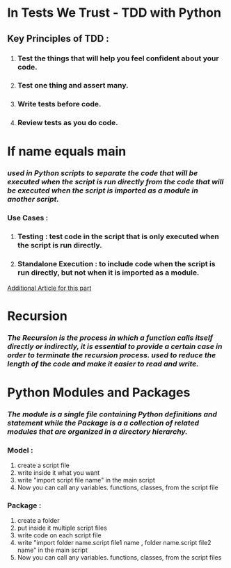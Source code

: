# In Tests We Trust - TDD with Python
## Key Principles of TDD :
1. ### Test the things that will help you feel confident about your code.
2. ### Test one thing and assert many.
3. ### Write tests before code.
4. ### Review tests as you do code.


# If name equals main
### *used in Python scripts to separate the code that will be executed when the script is run directly from the code that will be executed when the script is imported as a module in another script.*

### Use Cases :
  1. ### Testing : test code in the script that is only executed when the script is run directly.
  2. ### Standalone Execution : to include code when  the script is run directly, but not when it is imported as a module.
   
[Additional Article for this part](https://chromatichq.com/insights/principles-testdriven-development/)

# Recursion 
### *The Recursion is the process in which a function calls itself directly or indirectly, it is essential to  provide a certain case in order to terminate the recursion process. used to reduce the length of the code and make it easier to read and write.*

# Python Modules and Packages
### *The module is a single file containing Python definitions and statement while the Package is a a collection of related modules that are organized in a directory hierarchy.*

### Model : 
1.  create a script file
2. write inside it what you want
3. write "import script file name"  in the main script
4. Now you can call any variables. functions, classes, from the script file

### Package :
1. create a folder
2. put inside it multiple script files
3. write code on each script file
4. write "import folder name.script file1 name , folder name.script file2 name"  in the main script
5. Now you can call any variables. functions, classes, from the script files